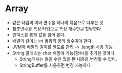 # Array

- 같은 타입의 여러 변수를 하나의 묶음으로 다루는 것
- 참조변수를 특정 타입으로 특정 개수만큼 할당한다
- 인덱스를 통해 값을 읽어 온다.
- 배열의 길이는 int 범위의 양의 정수여야 한다.
- JVM이 배열의 길이를 별도로 관리 -> .length 사용 가능
- String 클래스는 char 배열에 기능(함수)을 추가한 것이다.
  - String객체는 읽을 수만 있을 뿐 내용을 변경할 수 없다.
  - StringBuffer를 사용하면 변경 가능하다